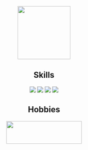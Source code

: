 <p align="center">
      <img src="https://user-images.githubusercontent.com/210965/90380868-888d2100-e074-11ea-8f1f-2920212eb45c.gif" height="140" width="140"/>
</p>

<h2 align="center">Skills</h2>
<p align="center">
      <img src="https://skillicons.dev/icons?i=java,kotlin" />
      <img src="https://skillicons.dev/icons?i=javascript" />
      <img src="https://skillicons.dev/icons?i=html,css" />
      <img src="https://skillicons.dev/icons?i=idea,grafana" />
</p>

<h2 align="center">Hobbies</h2>
<p align="center">
<!--       <img src="https://i.imgur.com/eumhMIi.gif" height="60" />
      <img src="https://i.imgur.com/fIahkYP.gif" height="60" />
      <img src="https://i.imgur.com/utuoLSO.gif" height="60" /> -->
      <img src="https://media.tenor.com/OGvl9cimcbcAAAAi/sega-sonic.gif" height="60" width="200"/>
</div>
</div>
</div>
